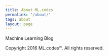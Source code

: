 ```yaml
---
title: About ML.codes
permalink: "/about/"
tags: about
layout: page
---
```


Machine Learning Blog

Copyright 2016 ML.codes℠. All rights reserved.
